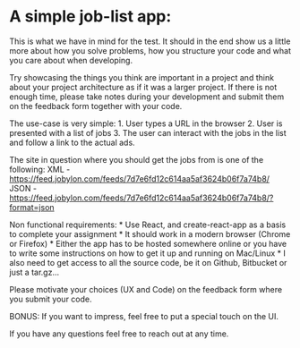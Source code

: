 # A simple job-list app:

This is what we have in mind for the test. It should in the end show us a little more about how you solve problems, how you structure your code and what you care about when developing.

Try showcasing the things you think are important in a project and think about your project architecture as if it was a larger project. If there is not enough time, please take notes during your development and submit them on the feedback form together with your code.

The use-case is very simple:
    1. User types a URL in the browser
    2. User is presented with a list of jobs
    3. The user can interact with the jobs in the list and follow a link to the actual ads.

The site in question where you should get the jobs from is one of the following:
XML - https://feed.jobylon.com/feeds/7d7e6fd12c614aa5af3624b06f7a74b8/
JSON - https://feed.jobylon.com/feeds/7d7e6fd12c614aa5af3624b06f7a74b8/?format=json

Non functional requirements:
    * Use React, and  create-react-app as a basis to complete your assignment 
    * It should work in a modern browser (Chrome or Firefox)
    * Either the app has to be hosted somewhere online or you have to write some instructions on how to get it up and running on Mac/Linux
    * I also need to get access to all the source code, be it on Github, Bitbucket or just a tar.gz...


Please motivate your choices (UX and Code) on the feedback form where you submit your code.

BONUS:
If you want to impress, feel free to put a special touch on the UI.

If you have any questions feel free to reach out at any time.
